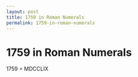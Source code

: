 ```yaml
---
layout: post
title: 1759 in Roman Numerals
permalink: 1759-in-roman-numerals
---
```


# 1759 in Roman Numerals

1759 = MDCCLIX
